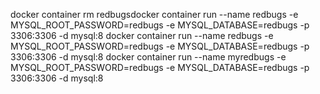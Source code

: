 docker container rm redbugsdocker container run --name redbugs -e MYSQL_ROOT_PASSWORD=redbugs -e MYSQL_DATABASE=redbugs -p 3306:3306 -d mysql:8
docker container run --name redbugs -e MYSQL_ROOT_PASSWORD=redbugs -e MYSQL_DATABASE=redbugs -p 3306:3306 -d mysql:8
docker container run --name myredbugs -e MYSQL_ROOT_PASSWORD=redbugs -e MYSQL_DATABASE=redbugs -p 3306:3306 -d mysql:8
